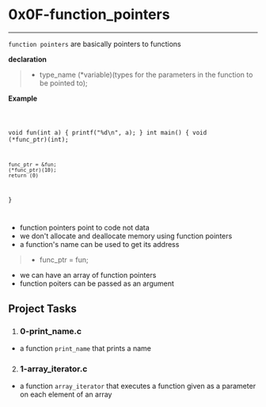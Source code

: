 # 0x0F-function_pointers

---

`function pointers` are basically pointers to functions

**declaration** <br>
>- type_name (*variable)(types for the parameters in the function to be pointed to);

**Example**<br>

<code>

void fun(int a)
{
	printf("%d\n", a);
}
int main()
{
	void (*func_ptr)(int);

	func_ptr = &fun;
	(*func_ptr)(10);
	return (0)
}

</code>

- function pointers point to code not data
- we don't allocate and deallocate memory using function pointers
- a function's name can be used to get its address

>- func_ptr = fun;

- we can have an array of function pointers
- function poiters can be passed as an argument

## Project Tasks

1. ### 0-print_name.c
- a function `print_name` that prints a name

2. ### 1-array_iterator.c
- a function `array_iterator` that executes a function given as a parameter on each element of an array

